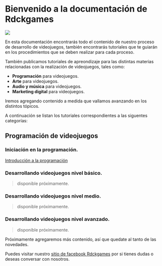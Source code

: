 # Bienvenido a la documentación de Rdckgames

![](https://scontent.fscl8-1.fna.fbcdn.net/v/t1.0-9/52977690_301586693873546_2322012178103664640_n.jpg?_nc_cat=109&_nc_ht=scontent.fscl8-1.fna&oh=9431963dd264dcf10fa8219edc393505&oe=5D444101)

En esta documentación encontrarás todo el contenido de nuestro proceso de desarrollo de videojuegos, también encontrarás tutoriales que te guiarán en los procedimientos que se deben realizar para cada proceso.

También publicamos tutoriales de apreondizaje para las distintas materias relacionadas con la realización de videojuegos, tales como:

* **Programación** para videojuegos.
* **Arte** para videojuegos.
* **Audio y música** para videojuegos.
* **Marketing digital** para videojuegos.

Iremos agregando contenido a medida que vallamos avanzando en los distintos tópicos.

A continuación se listan los tutoriales correspondientes a las siguentes categorías:

## Programación de videojuegos

### Iniciación en la programación.

[Introducción a la programación](prog_01.md "Usando variables y creando un formulario de registro")

### Desarrollando videojuegos nivel básico.

> disponible próximamente.

### Desarrollando videojuegos nivel medio.

> disponible próximamente.

### Desarrollando videojuegos nivel avanzado.

> disponible próximamente.

Próximamente agregaremos más contenido, así que quedate al tanto de las novedades.

Puedes visitar nuestro [sitio de facebook Rdckgames](http://facebook.me/rdckgames) por si tienes dudas o deseas conversar con nosotros.


